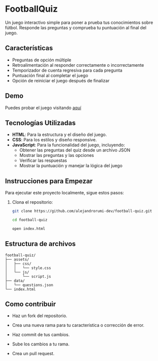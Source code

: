 # FootballQuiz

Un juego interactivo simple para poner a prueba tus conocimientos sobre fútbol. Responde las preguntas y comprueba tu puntuación al final del juego.

## Características

- Preguntas de opción múltiple
- Retroalimentación al responder correctamente o incorrectamente
- Temporizador de cuenta regresiva para cada pregunta
- Puntuación final al completar el juego
- Opción de reiniciar el juego después de finalizar

## Demo

Puedes probar el juego visitando [aquí](https://alejandrorumi-dev.github.io/FootballQuiz/)

## Tecnologías Utilizadas

- **HTML**: Para la estructura y el diseño del juego.
- **CSS**: Para los estilos y diseño responsive.
- **JavaScript**: Para la funcionalidad del juego, incluyendo:
  - Obtener las preguntas del quiz desde un archivo JSON
  - Mostrar las preguntas y las opciones
  - Verificar las respuestas
  - Mostrar la puntuación y manejar la lógica del juego

## Instrucciones para Empezar

Para ejecutar este proyecto localmente, sigue estos pasos:

1. Clona el repositorio:

   ```bash
   git clone https://github.com/alejandrorumi-dev/football-quiz.git

   cd football-quiz

   open index.html

## Estructura de archivos
```
football-quiz/
├── assets/
│   ├── css/
│   │   └── style.css
│   └── js/
│       └── script.js
├── data/
│   └── questions.json
└── index.html
```

## Como contribuir

- Haz un fork del repositorio.

- Crea una nueva rama para tu característica o corrección de error.

- Haz commit de tus cambios.

- Sube los cambios a tu rama.

- Crea un pull request.